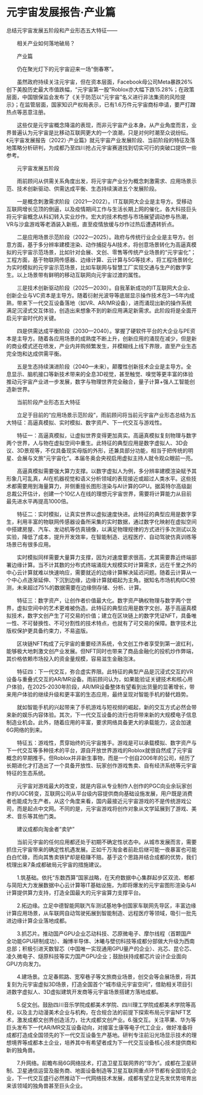 # 元宇宙发展报告·产业篇

总结元宇宙发展五阶段和产业形态五大特征——

　　相关产业如何落地破局？　　

　　产业篇　　

　　仍在聚光灯下的元宇宙迎来一场“倒春寒”。

　　虽然政府持续关注元宇宙，但在资本层面，Facebook母公司Meta暴跌26%创下美股历史最大市值跌幅，“元宇宙第一股”Roblox亦大幅下跌15.28%；在政策层面，中国银保监会发布了《关于防范以“元宇宙”名义进行非法集资的风险提示》；在监管层面，国家知识产权局表示，已有1.6万件元宇宙商标申请，要严打蹭热点等恶意注册。

　　这些仅是元宇宙概念降温的表现，而非元宇宙产业本身。从产业角度而言，业界普遍认为元宇宙是比移动互联网更大的一个浪潮，只是对何时潮至众说纷纭。《元宇宙发展报告（2022）·产业篇》就元宇宙产业发展阶段、当前阶段的特征及落地策略分析研判，为成都乃至四川抢占元宇宙赛道找到切实可行的突破口提供一些参考。

　　元宇宙发展五阶段

　　雨前顾问从供需关系角度出发，将元宇宙产业分为概念刺激需求、应用场景示范、技术创新驱动、供需达成平衡、生态持续演进五个发展阶段。

　　一是概念刺激需求阶段（2021—2022）。IT互联网大企业是主导方。受移动互联网增长见顶的倒逼，以及疫情期间工作与生活长期上网的催化，各大科技巨头将元宇宙概念从科幻转入实业炒作。宏大的技术构想与市场展望调动参与热潮，VR与沙盒游戏等老酒装入新瓶，直至疫情放缓与炒作过热后遭遇转折点。

　　二是应用场景示范阶段（2022—2025）。政府与传统行业企业是主导方。创意方面，基于多分辨率建模渲染、动作捕捉与AI技术，将创意场景转化为高逼真模拟的元宇宙示范场景，比如针对会展、文创、零售等传统产业场景的“元宇宙化”；工程方面，基于物联网传感器、边缘计算、云计算与5G等技术，将工程场景转化为实时模拟的元宇宙示范场景，比如车联网与智慧工厂实现交通与生产的数字孪生。以上场景带有鲜明的移动互联网向元宇宙过渡的属性。

　　三是技术创新驱动阶段（2025—2030）。自我革新成功的IT互联网大企业、创新企业与VC资本是主导方。随着衍射光波导等底层显示操作技术在3—5年内成熟，带来下一代交互设备落地（如VR、AR/MR设备），进而涌现出新的操作系统满足沉浸式交互体验，创造出来想象不到的新应用满足新需求。此阶段将是全面开启元宇宙时代的关键。

　　四是供需达成平衡阶段（2030—2040）。掌握了硬软件平台的大企业与PE资本是主导方。随着各应用场景的成熟度不断上升，创新应用的涌现在减少，但是新的商业模式还在喷发，产业内并购频繁发生，并模糊线上线下界限，直至产业生态完全饱和达成供需平衡。

　　五是生态持续演进阶段（2040—未来）。颠覆性创新技术企业是主导方。全息显示、脑机接口等新技术带来的全息3D视觉，甚至触觉、嗅觉等更丰富的体验推动元宇宙产业进一步发展，数字与物理世界完全融合，量子计算+强人工智能创造新世界。

　　当前阶段产业形态五大特征

　　立足于目前的“应用场景示范阶段”，雨前顾问将当前元宇宙产业形态总结为五大特征：高逼真模拟、实时模拟、数字资产、下一代交互与游戏性。

　　特征一：高逼真模拟，让虚拟世界变得更加真实。高逼真模拟复刻物理与数字两个世界，人与物在虚拟空间中重生。此特征的典型应用是数字虚拟人、3D会议、3D景观等，不仅具备现实母版的外形，还兼具部分功能，相当于把传统的明星、会展与文旅“元宇宙化”。本届冬奥会央视启用虚拟主持人就令观众眼前一亮。

　　高逼真模拟需要强大算力支撑。以数字虚拟人为例，多分辨率建模渲染赋予其形象几可乱真，AI在机器视觉和语义分析领域的表现接近或超过人类水平。这些技术都需要用到海量算力，并侧重擅长图形渲染与AI计算的GPU。据英特尔高级副总裁公开估计，创建一个10亿人在线的理想元宇宙世界，需要将计算能力从目前最先进水平再提高1000倍。

　　特征二：实时模拟，让真实世界以虚拟速度快进。此特征的典型应用是数字孪生，利用丰富的物联网传感器设备所采集的实时数据，通过数字化映射在虚拟空间中搭建房屋、汽车、发动机等仿真镜像，以满足物理规律的方式进行多次测试以及实验，降低了成本，提升开发效率，在智能制造、远程医疗、自动驾驶仿真训练等场景已有很多应用。

　　实时模拟同样需要大量算力支撑，因为对速度要求很高，尤其需要靠近终端部署边缘计算。当不计其数的分布式终端涌现大规模实时计算需求，远在千里之外的中心云计算就难以快速响应，需要就近的边缘计算解决延迟问题。随着云计算从一个中心点逐渐延伸、下沉到边缘，边缘计算就崛起为主角。据知名市场机构IDC预测，未来超过75%的数据需要在边缘侧存储、分析、计算。

　　特征三：数字资产，让创作者价值最大化。数字资产确权物理与数字两个世界，虚拟空间中的艺术更难被伪造。此特征的典型应用是数字文创，基于高逼真模拟技术，数字文创产生了可交易的价值；建立在区块链上的数字凭证NFT，具备唯一性、不可替换性、不可分割性的技术特点，也就有了可交易的保障。数字技术比版权保护更具备约束力，不易盗版。

　　区块链NFT构成了元宇宙的重要经济系统，令文创工作者享受到第一波红利，能够极大地刺激文创产业发展。但NFT同时也带来了商品金融化的投机炒作弊端，其价格依赖市场投入的资金量规模，容易滋生金融泡沫。

　　特征四：下一代交互，弥合虚实界限。此特征的典型产品是沉浸式交互的VR设备与重叠式交互的AR/MR设备。雨前顾问认为，如果能验证关键技术和核心用户体验，在2025-2030年阶段，AR/MR设备整体有望看到出货量的显著增长，带来用户体验的继续升级和更丰富的生态应用，最终呈现对智能手机的替代趋势。

　　就如智能手机的兴起带来了手机游戏与短视频的崛起，新的交互方式必然会带来新的娱乐内容体验。其次，下一代交互设备的流行也将带来新的大规模电子信息制造业机会。此外，随着应用的丰富，要求网络具备更大的承载能力，这会加速6G网络的到来。

　　特征五：游戏性，贯穿始终的元宇宙推手。游戏是可以承载模拟、数字资产与下一代交互等多种技术的平台，源自开放世界游戏的Roblox就很自然成了元宇宙概念的早期推手。但Roblox并非新生事物，而是一个创自2006年的公司，经历了长期进化才打造出了一个具备开放性、玩家创作游戏售卖、自有经济系统等元宇宙特征的生态系统。

　　元宇宙对游戏最大的改变，就是内容从专业制作人创作的PGC向业余玩家创作的UGC转变，互联网公司从平台级内容提供商向基础设施发展，用户既是消费者也能成为生产者。从这个角度来看，国内最接近元宇宙游戏的不是传统游戏公司，而是起点中文网。不同的是，元宇宙游戏将创作对象从文学延展到了游戏、美术、音乐等其他门类。

　　建议成都向淘金者“卖铲”

　　当前元宇宙的任何应用都还处于初期不确定性状态中。从城市发展而言，需要抓住元宇宙带来的确定性机遇发展。正如千万淘金者前赴后继可能一夜暴富也可能白白忙碌，而向其售卖铁铲却是稳赚不赔。基于这个思路并结合成都的优势，我们梳理出来7条成都破局元宇宙的措施建议。

　　1.筑基础。依托“东数西算”国家战略，在天府数据中心集群起步区双流、郫都与简阳大力发展数据中心云计算等IT基础设施，为即将爆发的元宇宙图形渲染与AI计算提供算力支持，打造全国最大的元宇宙算力支撑平台。

　　2.拓边缘。立足中德智能网联汽车测试基地争创国家车联网先导区，丰富边缘计算应用场景，从车联网自动驾驶拓展到智能制造、远程医疗等领域，吸引一批先进边缘计算企业落地成都。

　　3.抓芯片。推动国产GPU企业芯动科技、芯原微电子、摩尔线程（首颗国产全功能GPU研制成功）、瀚博半导体、沐曦与壁仞科技等成都分部做大升级为西南总部；积极引进天数智芯（中国唯一实现通用GPU量产的企业）、兆芯、昆仑芯、凌久微电子、燧原科技等实力国产GPU企业；鼓励扶持成都芯片设计企业面向GPU方向发力。

　　4.建场景。立足春熙路、宽窄巷子等文旅商业场景，创交会等会展场景，将其复刻为元宇宙虚拟3D场景，打造全国首个“城市级元宇宙空间”，借助相关项目引进数字虚拟人、3D虚拟建筑开发商等元宇宙场景搭建方落地成都。

　　5.促文创。鼓励四川音乐学院成都美术学院、四川理工学院成都美术学院等高校，以及主力动漫美术企业与机构，在合规合法的前提下探索布局元宇宙NFT艺术，激发成都文创界创造活力，壮大成都文创产业。6.强交互。关注苹果、华为等巨头发布下一代AR/MR交互设备动向，对接富士康等电子代工企业，做好准备将成都打造成全国领先的下一代交互设备生产基地。研判专注前沿光场显示技术的理想境界等成都本土企业，培养其中有希望者成为下一代交互设备核心技术提供商和新的独角兽。

　　7.升网络。前瞻布局6G网络技术，打造卫星互联网界的“华为”。成都在卫星研制、卫星通信运营及服务商、地面设备制造等卫星互联网重点环节都有全国领先企业，下一代交互盛行必然推动下一代网络技术发展，成都有望立足先发优势培育出来该领域的独角兽甚至巨头企业。